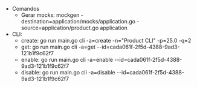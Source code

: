 - Comandos
  - Gerar mocks: mockgen -destination=application/mocks/application.go -source=application/product.go application
- CLI:
  - create: go run main.go cli -a=create -n="Product CLI" -p=25.0 -q=2
  - get: go run main.go cli -a=get --id=cada061f-2f5d-4388-9ad3-121b1f9c62f7
  - enable: go run main.go cli -a=enable --id=cada061f-2f5d-4388-9ad3-121b1f9c62f7
  - disable: go run main.go cli -a=disable --id=cada061f-2f5d-4388-9ad3-121b1f9c62f7